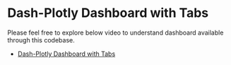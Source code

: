 # Dash-Plotly Dashboard with Tabs

Please feel free to explore below video to understand dashboard available through this codebase.

* [Dash-Plotly Dashboard with Tabs](https://www.youtube.com/@CoderzColumn)
